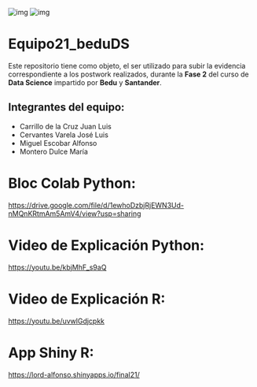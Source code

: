 ![img](https://encrypted-tbn0.gstatic.com/images?q=tbn:ANd9GcQ0Rn7E1rCIZY9Yak4UZoA0hiNM4n0xLKZXbQ&usqp=CAU) ![img](https://encrypted-tbn0.gstatic.com/images?q=tbn:ANd9GcQSR7ctjl2SNoJ75wmNwRxXuI83QC8SYvcNVg&usqp=CAU) 

# Equipo21_beduDS

Este repositorio tiene como objeto, el ser utilizado para subir la evidencia correspondiente a los postwork realizados, durante la **Fase 2** del curso de **Data Science** impartido por **Bedu** y **Santander**.

## Integrantes del equipo:
* Carrillo de la Cruz Juan Luis
* Cervantes Varela José Luis
* Miguel Escobar Alfonso 
* Montero Dulce  María 

# Bloc Colab Python:

https://drive.google.com/file/d/1ewhoDzbjRjEWN3Ud-nMQnKRtmAm5AmV4/view?usp=sharing

# Video de Explicación Python:
https://youtu.be/kbjMhF_s9aQ

# Video de Explicación R:
https://youtu.be/uvwlGdjcpkk

# App Shiny R:
https://lord-alfonso.shinyapps.io/final21/







